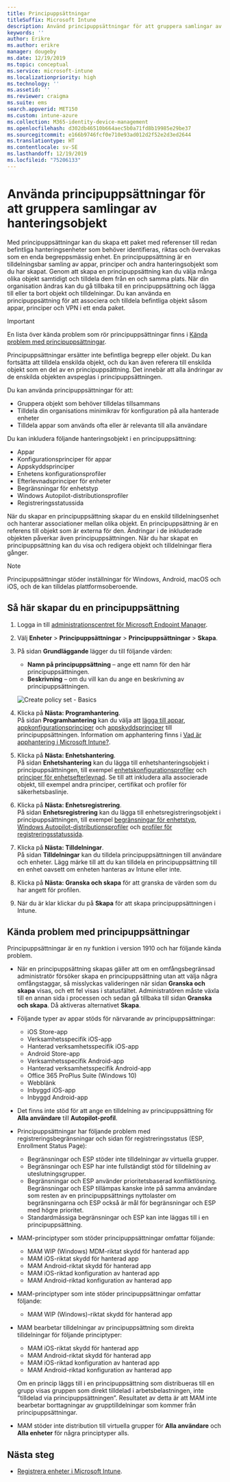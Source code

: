 ```yaml
---
title: Principuppsättningar
titleSuffix: Microsoft Intune
description: Använd principuppsättningar för att gruppera samlingar av hanteringsobjekt i Microsoft Intune.
keywords: ''
author: Erikre
ms.author: erikre
manager: dougeby
ms.date: 12/19/2019
ms.topic: conceptual
ms.service: microsoft-intune
ms.localizationpriority: high
ms.technology: ''
ms.assetid: ''
ms.reviewer: craigma
ms.suite: ems
search.appverid: MET150
ms.custom: intune-azure
ms.collection: M365-identity-device-management
ms.openlocfilehash: d302db46510b664aec5b0a71fd8b19985e29be37
ms.sourcegitcommit: e166b9746fcf0e710e93ad012d2f52e2d3ed2644
ms.translationtype: HT
ms.contentlocale: sv-SE
ms.lasthandoff: 12/19/2019
ms.locfileid: "75206133"
---
```

# <a name="use-policy-sets-to-group-collections-of-management-objects"></a>Använda principuppsättningar för att gruppera samlingar av hanteringsobjekt

Med principuppsättningar kan du skapa ett paket med referenser till redan befintliga hanteringsenheter som behöver identifieras, riktas och övervakas som en enda begreppsmässig enhet. En principuppsättning är en tilldelningsbar samling av appar, principer och andra hanteringsobjekt som du har skapat. Genom att skapa en principuppsättning kan du välja många olika objekt samtidigt och tilldela dem från en och samma plats. När din organisation ändras kan du gå tillbaka till en principuppsättning och lägga till eller ta bort objekt och tilldelningar. Du kan använda en principuppsättning för att associera och tilldela befintliga objekt såsom appar, principer och VPN i ett enda paket. 

> [!IMPORTANT]
> En lista över kända problem som rör principuppsättningar finns i [Kända problem med principuppsättningar](~/fundamentals/policy-sets.md#policy-sets-known-issues).

Principuppsättningar ersätter inte befintliga begrepp eller objekt. Du kan fortsätta att tilldela enskilda objekt, och du kan även referera till enskilda objekt som en del av en principuppsättning. Det innebär att alla ändringar av de enskilda objekten avspeglas i principuppsättningen. 

Du kan använda principuppsättningar för att:

- Gruppera objekt som behöver tilldelas tillsammans
- Tilldela din organisations minimikrav för konfiguration på alla hanterade enheter
- Tilldela appar som används ofta eller är relevanta till alla användare

Du kan inkludera följande hanteringsobjekt i en principuppsättning:
- Appar
- Konfigurationsprinciper för appar
- Appskyddsprinciper
- Enhetens konfigurationsprofiler
- Efterlevnadsprinciper för enheter
- Begränsningar för enhetstyp
- Windows Autopilot-distributionsprofiler
- Registreringsstatussida

När du skapar en principuppsättning skapar du en enskild tilldelningsenhet och hanterar associationer mellan olika objekt. En principuppsättning är en referens till objekt som är externa för den. Ändringar i de inkluderade objekten påverkar även principuppsättningen. När du har skapat en principuppsättning kan du visa och redigera objekt och tilldelningar flera gånger. 

> [!NOTE]
> Principuppsättningar stöder inställningar för Windows, Android, macOS och iOS, och de kan tilldelas plattformsoberoende.

## <a name="how-to-create-a-policy-set"></a>Så här skapar du en principuppsättning

1. Logga in till [administrationscentret för Microsoft Endpoint Manager](https://go.microsoft.com/fwlink/?linkid=2109431).
2. Välj **Enheter** > **Principuppsättningar** > **Principuppsättningar** > **Skapa**.
3. På sidan **Grundläggande** lägger du till följande värden:
    - **Namn på principuppsättning** – ange ett namn för den här principuppsättningen.
    - **Beskrivning** – om du vill kan du ange en beskrivning av principuppsättningen.
   <p>
   <img alt="Create policy set - Basics" src="~/fundamentals/media/policy-sets/policy-sets-01.png">

4. Klicka på **Nästa: Programhantering**.<br>
   På sidan **Programhantering** kan du välja att [lägga till appar](~/apps/apps-add.md), [appkonfigurationsprinciper](~/apps/app-configuration-policies-overview.md) och [appskyddsprinciper](~/apps/app-protection-policy.md) till principuppsättningen. Information om apphantering finns i [Vad är apphantering i Microsoft Intune?](~/apps/app-management.md). 
5. Klicka på **Nästa: Enhetshantering**.<br>
   På sidan **Enhetshantering** kan du lägga till enhetshanteringsobjekt i principuppsättningen, till exempel [enhetskonfigurationsprofiler](~/configuration/device-profiles.md) och [principer för enhetsefterlevnad](~/protect/device-compliance-get-started.md). Se till att inkludera alla associerade objekt, till exempel andra principer, certifikat och profiler för säkerhetsbaslinje.
6. Klicka på **Nästa: Enhetsregistrering**.<br>
   På sidan **Enhetsregistrering** kan du lägga till enhetsregistreringsobjekt i principuppsättningen, till exempel [begränsningar för enhetstyp](~/enrollment/enrollment-restrictions-set.md), [Windows Autopilot-distributionsprofiler](~/enrollment/enrollment-autopilot.md) och [profiler för registreringsstatussida](~/enrollment/windows-enrollment-status.md).
7. Klicka på **Nästa: Tilldelningar**.<br>
   På sidan **Tilldelningar** kan du tilldela principuppsättningen till användare och enheter. Lägg märke till att du kan tilldela en principuppsättning till en enhet oavsett om enheten hanteras av Intune eller inte.
8. Klicka på **Nästa: Granska och skapa** för att granska de värden som du har angett för profilen.
9. När du är klar klickar du på **Skapa** för att skapa principuppsättningen i Intune. 

## <a name="policy-sets-known-issues"></a>Kända problem med principuppsättningar

Principuppsättningar är en ny funktion i version 1910 och har följande kända problem.

- När en principuppsättning skapas gäller att om en omfångsbegränsad administratör försöker skapa en principuppsättning utan att välja några omfångstaggar, så misslyckas valideringen när sidan **Granska och skapa** visas, och ett fel visas i statusfältet. Administratören måste växla till en annan sida i processen och sedan gå tillbaka till sidan **Granska och skapa**. Då aktiveras alternativet **Skapa**.  
 
- Följande typer av appar stöds för närvarande av principuppsättningar:
    - iOS Store-app
    - Verksamhetsspecifik iOS-app
    - Hanterad verksamhetsspecifik iOS-app
    - Android Store-app
    - Verksamhetsspecifik Android-app
    - Hanterad verksamhetsspecifik Android-app
    - Office 365 ProPlus Suite (Windows 10)
    - Webblänk
    - Inbyggd iOS-app
    - Inbyggd Android-app

- Det finns inte stöd för att ange en tilldelning av principuppsättning för **Alla användare** till **Autopilot-profil**.

- Principuppsättningar har följande problem med registreringsbegränsningar och sidan för registreringsstatus (ESP, Enrollment Status Page):
    - Begränsningar och ESP stöder inte tilldelningar av virtuella grupper.
    - Begränsningar och ESP har inte fullständigt stöd för tilldelning av uteslutningsgrupper. 
    - Begränsningar och ESP använder prioritetsbaserad konfliktlösning. Begränsningar och ESP tillämpas kanske inte på samma användare som resten av en principuppsättnings nyttolaster om begränsningarna och ESP också är mål för begränsningar och ESP med högre prioritet.
    - Standardmässiga begränsningar och ESP kan inte läggas till i en principuppsättning.

- MAM-principtyper som stöder principuppsättningar omfattar följande: 
    - MAM WIP (Windows) MDM-riktat skydd för hanterad app 
    - MAM iOS-riktat skydd för hanterad app
    - MAM Android-riktat skydd för hanterad app
    - MAM iOS-riktad konfiguration av hanterad app
    - MAM Android-riktad konfiguration av hanterad app

- MAM-principtyper som inte stöder principuppsättningar omfattar följande: 
    - MAM WIP (Windows)-riktat skydd för hanterad app

- MAM bearbetar tilldelningar av principuppsättning som direkta tilldelningar för följande principtyper:
    - MAM iOS-riktat skydd för hanterad app
    - MAM Android-riktat skydd för hanterad app
    - MAM iOS-riktad konfiguration av hanterad app
    - MAM Android-riktad konfiguration av hanterad app

    Om en princip läggs till i en principuppsättning som distribueras till en grupp visas gruppen som direkt tilldelad i arbetsbelastningen, inte ”tilldelad via principuppsättningen”. Resultatet av detta är att MAM inte bearbetar borttagningar av grupptilldelningar som kommer från principuppsättningar.

- MAM stöder inte distribution till virtuella grupper för **Alla användare** och **Alla enheter** för några principtyper alls.

## <a name="next-steps"></a>Nästa steg

- [Registrera enheter i Microsoft Intune](~/enrollment/index.yml).